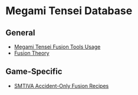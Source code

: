 # Megami Tensei Database

## General
* [Megami Tensei Fusion Tools Usage](./how-to-use)
* [Fusion Theory](./fusion-theory)

## Game-Specific
* [SMTIVA Accident-Only Fusion Recipes](./smt4f-recipes)
